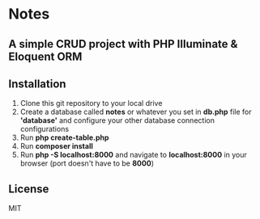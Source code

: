# Notes
## A simple CRUD project with PHP Illuminate & Eloquent ORM

## Installation

1. Clone this git repository to your local drive
2. Create a database called **notes** or whatever you set in  **db.php** file for **'database'** and configure your other database connection configurations
2. Run **php create-table.php**
3. Run **composer install**
4. Run **php -S localhost:8000** and navigate to **localhost:8000** in your browser (port doesn't have to be **8000**)

## License

MIT
